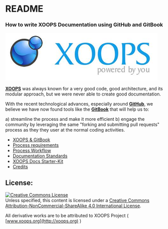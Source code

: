 # README

### How to write XOOPS Documentation using GitHub and GitBook

![logoXoops.jpg](../.gitbook/assets/logoxoops%20%281%29.jpg)

[**XOOPS**](http://xoops.org) was always known for a very good code, good architecture, and its modular approach, but we were never able to create good documentation.

With the recent technological advances, especially around [**GitHub**](http://github.com), we believe we have now found tools like the [**GitBook**](http://gitbook.com) that will help us to:

a\) streamline the process and make it more efficient b\) engage the community by leveraging the same "forking and submitting pull requests" process as they they user at the normal coding activities.

* [XOOPS & GitBook](book/ch1.md)
* [Process requirements](book/ch2.md)
* [Process Workflow](book/ch3.md)
* [Documentation Standards]()
* [XOOPS Docs Starter-Kit]()
* [Credits]()

## License:

[![Creative Commons License](https://i.creativecommons.org/l/by-nc-sa/4.0/88x31.png)](http://creativecommons.org/licenses/by-nc-sa/4.0/)  
Unless specified, this content is licensed under a [Creative Commons Attribution-NonCommercial-ShareAlike 4.0 International License](http://creativecommons.org/licenses/by-nc-sa/4.0/).

All derivative works are to be attributed to XOOPS Project \( [www.xoops.org](http://xoops.org) \)


